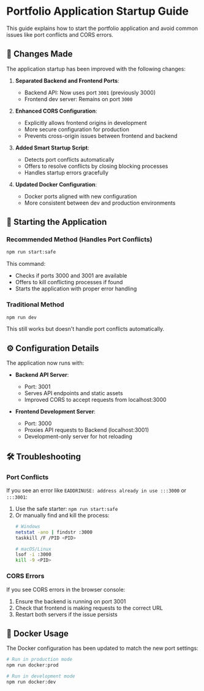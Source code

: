 # Portfolio Application Startup Guide

This guide explains how to start the portfolio application and avoid common issues like port conflicts and CORS errors.

## 🔄 Changes Made

The application startup has been improved with the following changes:

1. **Separated Backend and Frontend Ports**:
   - Backend API: Now uses port `3001` (previously 3000)
   - Frontend dev server: Remains on port `3000`

2. **Enhanced CORS Configuration**:
   - Explicitly allows frontend origins in development
   - More secure configuration for production
   - Prevents cross-origin issues between frontend and backend

3. **Added Smart Startup Script**: 
   - Detects port conflicts automatically
   - Offers to resolve conflicts by closing blocking processes
   - Handles startup errors gracefully

4. **Updated Docker Configuration**:
   - Docker ports aligned with new configuration
   - More consistent between dev and production environments

## 🚀 Starting the Application

### Recommended Method (Handles Port Conflicts)

```bash
npm run start:safe
```

This command:
- Checks if ports 3000 and 3001 are available
- Offers to kill conflicting processes if found
- Starts the application with proper error handling

### Traditional Method

```bash
npm run dev
```

This still works but doesn't handle port conflicts automatically.

## ⚙️ Configuration Details

The application now runs with:

- **Backend API Server**: 
  - Port: 3001
  - Serves API endpoints and static assets
  - Improved CORS to accept requests from localhost:3000

- **Frontend Development Server**: 
  - Port: 3000
  - Proxies API requests to Backend (localhost:3001)
  - Development-only server for hot reloading

## 🛠️ Troubleshooting

### Port Conflicts

If you see an error like `EADDRINUSE: address already in use :::3000` or `:::3001`:

1. Use the safe starter: `npm run start:safe`
2. Or manually find and kill the process:
   ```bash
   # Windows
   netstat -ano | findstr :3000
   taskkill /F /PID <PID>
   
   # macOS/Linux
   lsof -i :3000
   kill -9 <PID>
   ```

### CORS Errors

If you see CORS errors in the browser console:

1. Ensure the backend is running on port 3001
2. Check that frontend is making requests to the correct URL
3. Restart both servers if the issue persists

## 🐳 Docker Usage

The Docker configuration has been updated to match the new port settings:

```bash
# Run in production mode
npm run docker:prod

# Run in development mode
npm run docker:dev
